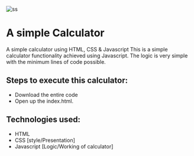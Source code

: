 ![ss](https://user-images.githubusercontent.com/72657855/130470089-9c8c273f-dd6d-4690-9ba0-54abeb803dcf.PNG)
# A simple Calculator
 A simple calculator using HTML, CSS &amp; Javascript
 This is a simple calculator functionality achieved using Javascript. 
 The logic is very simple with the minimum lines of code possible.
 
## Steps to execute this calculator:
- Download the entire code 
- Open up the index.html.

## Technologies used: 
- HTML
- CSS [style/Presentation]
- Javascript [Logic/Working of calculator]
